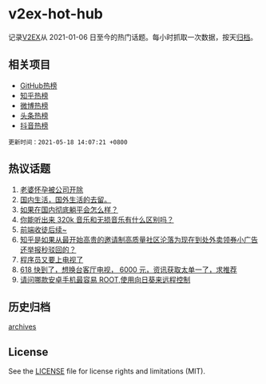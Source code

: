 # v2ex-hot-hub

 记录[V2EX](https://www.v2ex.com/)从 2021-01-06 日至今的热门话题。每小时抓取一次数据，按天[归档](archives)。
 
 ## 相关项目

- [GitHub热榜](https://github.com/lonnyzhang423/github-hot-hub)
- [知乎热榜](https://github.com/lonnyzhang423/zhihu-hot-hub)
- [微博热榜](https://github.com/lonnyzhang423/weibo-hot-hub)
- [头条热榜](https://github.com/lonnyzhang423/toutiao-hot-hub)
- [抖音热榜](https://github.com/lonnyzhang423/douyin-hot-hub)


 `更新时间：2021-05-18 14:07:21 +0800`

## 热议话题

1. [老婆怀孕被公司开除](https://www.v2ex.com/t/777471)
1. [国内生活，国外生活的去留。](https://www.v2ex.com/t/777419)
1. [如果在国内彻底躺平会怎么样？](https://www.v2ex.com/t/777510)
1. [你能听出来 320k 音乐和无损音乐有什么区别吗？](https://www.v2ex.com/t/777466)
1. [前端收徒后续~](https://www.v2ex.com/t/777473)
1. [知乎是如果从最开始高贵的邀请制高质量社区沦落为现在到处外卖领券小广告还举报秒驳回的？](https://www.v2ex.com/t/777543)
1. [程序员又要上电视了](https://www.v2ex.com/t/777581)
1. [618 快到了，想换台客厅电视， 6000 元，资讯获取太单一了，求推荐](https://www.v2ex.com/t/777429)
1. [请问哪款安卓手机最容易 ROOT,使用向日葵来远程控制](https://www.v2ex.com/t/777442)

## 历史归档

[archives](archives)

## License

See the [LICENSE](LICENSE) file for license rights and limitations (MIT).
